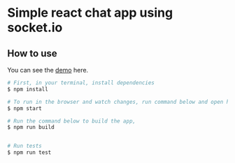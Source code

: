 # Simple react chat app using socket.io   

## How to use

You can see the [demo](http://simple-react-redux-chat.herokuapp.com) here.

```bash
# First, in your terminal, install dependencies 
$ npm install

# To run in the browser and watch changes, run command below and open http://localhost:8082/
$ npm start

# Run the command below to build the app,
$ npm run build


# Run tests 
$ npm run test
```
